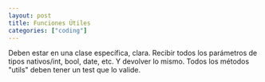 ```yaml
---
layout: post
title: Funciones Útiles
categories: ["coding"]
---
```


Deben estar en una clase específica, clara. Recibir<!--more--> todos los parámetros de tipos nativos/int, bool, date, etc. Y devolver lo mismo. Todos los métodos "utils" deben tener un test que lo valide.
